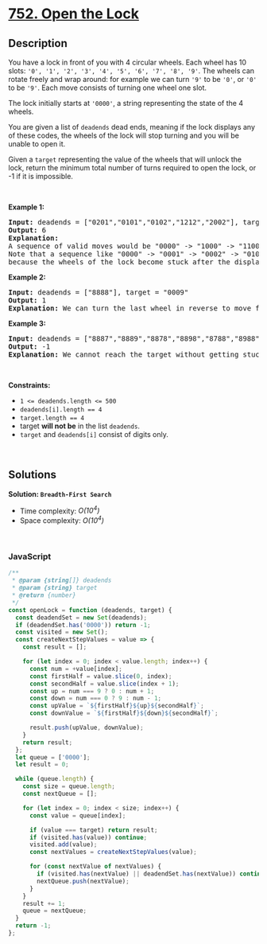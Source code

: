 # [752. Open the Lock](https://leetcode.com/problems/open-the-lock)

## Description

<div class="elfjS" data-track-load="description_content"><p>You have a lock in front of you with 4 circular wheels. Each wheel has 10 slots: <code>'0', '1', '2', '3', '4', '5', '6', '7', '8', '9'</code>. The wheels can rotate freely and wrap around: for example we can turn <code>'9'</code> to be <code>'0'</code>, or <code>'0'</code> to be <code>'9'</code>. Each move consists of turning one wheel one slot.</p>

<p>The lock initially starts at <code>'0000'</code>, a string representing the state of the 4 wheels.</p>

<p>You are given a list of <code>deadends</code> dead ends, meaning if the lock displays any of these codes, the wheels of the lock will stop turning and you will be unable to open it.</p>

<p>Given a <code>target</code> representing the value of the wheels that will unlock the lock, return the minimum total number of turns required to open the lock, or -1 if it is impossible.</p>

<p>&nbsp;</p>
<p><strong class="example">Example 1:</strong></p>

<pre><strong>Input:</strong> deadends = ["0201","0101","0102","1212","2002"], target = "0202"
<strong>Output:</strong> 6
<strong>Explanation:</strong> 
A sequence of valid moves would be "0000" -&gt; "1000" -&gt; "1100" -&gt; "1200" -&gt; "1201" -&gt; "1202" -&gt; "0202".
Note that a sequence like "0000" -&gt; "0001" -&gt; "0002" -&gt; "0102" -&gt; "0202" would be invalid,
because the wheels of the lock become stuck after the display becomes the dead end "0102".
</pre>

<p><strong class="example">Example 2:</strong></p>

<pre><strong>Input:</strong> deadends = ["8888"], target = "0009"
<strong>Output:</strong> 1
<strong>Explanation:</strong> We can turn the last wheel in reverse to move from "0000" -&gt; "0009".
</pre>

<p><strong class="example">Example 3:</strong></p>

<pre><strong>Input:</strong> deadends = ["8887","8889","8878","8898","8788","8988","7888","9888"], target = "8888"
<strong>Output:</strong> -1
<strong>Explanation:</strong> We cannot reach the target without getting stuck.
</pre>

<p>&nbsp;</p>
<p><strong>Constraints:</strong></p>

<ul>
	<li><code>1 &lt;= deadends.length &lt;= 500</code></li>
	<li><code>deadends[i].length == 4</code></li>
	<li><code>target.length == 4</code></li>
	<li>target <strong>will not be</strong> in the list <code>deadends</code>.</li>
	<li><code>target</code> and <code>deadends[i]</code> consist of digits only.</li>
</ul>
</div>

<p>&nbsp;</p>

## Solutions

**Solution: `Breadth-First Search`**

- Time complexity: <em>O(10<sup>4</sup>)</em>
- Space complexity: <em>O(10<sup>4</sup>)</em>

<p>&nbsp;</p>

### **JavaScript**

```js
/**
 * @param {string[]} deadends
 * @param {string} target
 * @return {number}
 */
const openLock = function (deadends, target) {
  const deadendSet = new Set(deadends);
  if (deadendSet.has('0000')) return -1;
  const visited = new Set();
  const createNextStepValues = value => {
    const result = [];

    for (let index = 0; index < value.length; index++) {
      const num = +value[index];
      const firstHalf = value.slice(0, index);
      const secondHalf = value.slice(index + 1);
      const up = num === 9 ? 0 : num + 1;
      const down = num === 0 ? 9 : num - 1;
      const upValue = `${firstHalf}${up}${secondHalf}`;
      const downValue = `${firstHalf}${down}${secondHalf}`;

      result.push(upValue, downValue);
    }
    return result;
  };
  let queue = ['0000'];
  let result = 0;

  while (queue.length) {
    const size = queue.length;
    const nextQueue = [];

    for (let index = 0; index < size; index++) {
      const value = queue[index];

      if (value === target) return result;
      if (visited.has(value)) continue;
      visited.add(value);
      const nextValues = createNextStepValues(value);

      for (const nextValue of nextValues) {
        if (visited.has(nextValue) || deadendSet.has(nextValue)) continue;
        nextQueue.push(nextValue);
      }
    }
    result += 1;
    queue = nextQueue;
  }
  return -1;
};
```
